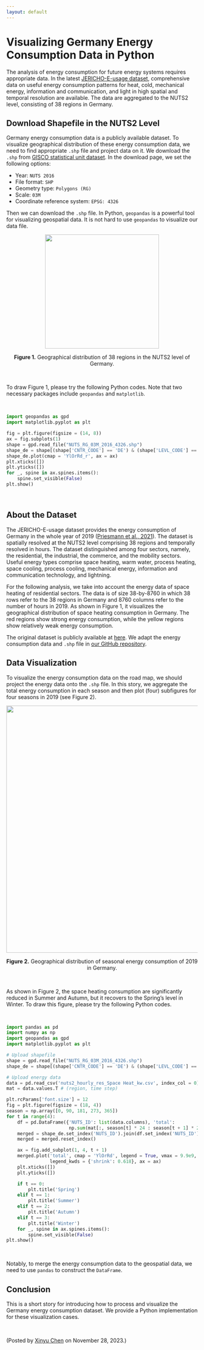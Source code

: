 ```yaml
---
layout: default
---
```


# Visualizing Germany Energy Consumption Data in Python

The analysis of energy consumption for future energy systems requires appropriate data. In the latest [JERICHO-E-usage dataset](https://www.nature.com/articles/s41597-021-00907-w), comprehensive data on useful energy consumption patterns for heat, cold, mechanical energy, information and communication, and light in high spatial and temporal resolution are available. The data are aggregated to the NUTS2 level, consisting of 38 regions in Germany.

## Download Shapefile in the NUTS2 Level

Germany energy consumption data is a publicly available dataset. To visualize geographical distribution of these energy consumption data, we need to find appropriate `.shp` file and project data on it. We download the `.shp` from [GISCO statistical unit dataset](https://ec.europa.eu/eurostat/web/gisco/geodata/reference-data/administrative-units-statistical-units/nuts). In the download page, we set the following options:

- Year: `NUTS 2016`
- File format: `SHP`
- Geometry type: `Polygons (RG)`
- Scale: `03M`
- Coordinate reference system: `EPSG: 4326`

Then we can download the `.shp` file. In Python, `geopandas` is a powerful tool for visualizing geospatial data. It is not hard to use `geopandas` to visualize our data file.


<p align="center">
<img align="middle" src="https://spatiotemporal-data.github.io/images/Germany_shape.png" width="300" />
</p>

<p align = "center">
<b>Figure 1.</b> Geographical distribution of 38 regions in the NUTS2 level of Germany.
</p>

<br>

To draw Figure 1, please try the following Python codes. Note that two necessary packages include `geopandas` and `matplotlib`.

<br>

```python
import geopandas as gpd
import matplotlib.pyplot as plt

fig = plt.figure(figsize = (14, 8))
ax = fig.subplots(1)
shape = gpd.read_file("NUTS_RG_03M_2016_4326.shp")
shape_de = shape[(shape['CNTR_CODE'] == 'DE') & (shape['LEVL_CODE'] == 2)]
shape_de.plot(cmap = 'YlOrRd_r', ax = ax)
plt.xticks([])
plt.yticks([])
for _, spine in ax.spines.items():
    spine.set_visible(False)
plt.show()
```

<br>

## About the Dataset

The JERICHO-E-usage dataset provides the energy consumption of Germany in the whole year of 2019 ([Priesmann et al., 2021](https://doi.org/10.1038/s41597-021-00907-w)). The dataset is spatially resolved at the NUTS2 level comprising 38 regions and temporally resolved in hours. The dataset distinguished among four sectors, namely, the residential, the industrial, the commerce, and the mobility sectors. Useful energy types comprise space heating, warm water, process heating, space cooling, process cooling, mechanical energy, information and communication technology, and lightning.

For the following analysis, we take into account the energy data of space heating of residential sectors. The data is of size 38-by-8760 in which 38 rows refer to the 38 regions in Germany and 8760 columns refer to the number of hours in 2019. As shown in Figure 1, it visualizes the geographical distribution of space heating consumption in Germany. The red regions show strong energy consumption, while the yellow regions show relatively weak energy consumption.

The original dataset is publicly available at [here](https://springernature.figshare.com/collections/Time_series_of_useful_energy_consumption_patterns_for_energy_system_modeling/5245457). We adapt the energy consumption data and `.shp` file in [our GitHub repository](https://github.com/xinychen/vars/tree/main/datasets/energy).

## Data Visualization

To visualize the energy consumption data on the road map, we should project the energy data onto the `.shp` file. In this story, we aggregate the total energy consumption in each season and then plot (four) subfigures for four seasons in 2019 (see Figure 2).

<p align="center">
<img align="middle" src="https://spatiotemporal-data.github.io/images/Germany_energy_dist.png" width="650" />
</p>

<p align = "center">
<b>Figure 2.</b> Geographical distribution of seasonal energy consumption of 2019 in Germany.
</p>

<br>

As shown in Figure 2, the space heating consumption are significantly reduced in Summer and Autumn, but it recovers to the Spring’s level in Winter. To draw this figure, please try the following Python codes.

<br>

```python
import pandas as pd
import numpy as np
import geopandas as gpd
import matplotlib.pyplot as plt

# Upload shapefile
shape = gpd.read_file("NUTS_RG_03M_2016_4326.shp")
shape_de = shape[(shape['CNTR_CODE'] == 'DE') & (shape['LEVL_CODE'] == 2)]

# Upload energy data
data = pd.read_csv('nuts2_hourly_res_Space Heat_kw.csv', index_col = 0)
mat = data.values.T # (region, time step)

plt.rcParams['font.size'] = 12
fig = plt.figure(figsize = (18, 4))
season = np.array([0, 90, 181, 273, 365])
for t in range(4):
    df = pd.DataFrame({'NUTS_ID': list(data.columns), 'total':
                       np.sum(mat[:, season[t] * 24 : season[t + 1] * 24], axis = 1).reshape(-1)})
    merged = shape_de.set_index('NUTS_ID').join(df.set_index('NUTS_ID'))
    merged = merged.reset_index()

    ax = fig.add_subplot(1, 4, t + 1)
    merged.plot('total', cmap = 'YlOrRd', legend = True, vmax = 9.9e9,
                legend_kwds = {'shrink': 0.618}, ax = ax)
    plt.xticks([])
    plt.yticks([])

    if t == 0:
        plt.title('Spring')
    elif t == 1:
        plt.title('Summer')
    elif t == 2:
        plt.title('Autumn')
    elif t == 3:
        plt.title('Winter')
    for _, spine in ax.spines.items():
        spine.set_visible(False)
plt.show()
```

<br>

Notably, to merge the energy consumption data to the geospatial data, we need to use `pandas` to construct the `DataFrame`.

## Conclusion

This is a short story for introducing how to process and visualize the Germany energy consumption dataset. We provide a Python implementation for these visualization cases.


<br>
<p align="left">(Posted by <a href="https://xinychen.github.io/">Xinyu Chen</a> on November 28, 2023.)</p>
